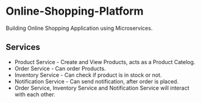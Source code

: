 # Online-Shopping-Platform
Building Online Shopping Application using Microservices.

## Services

- Product Service - Create and View Products, acts as a Product Catelog.
- Order Service - Can order Products.
- Inventory Service - Can check if product is in stock or not.
- Notification Service - Can send notification, after order is placed.
- Order Service, Inventory Service and Notification Service will interact with each other.
